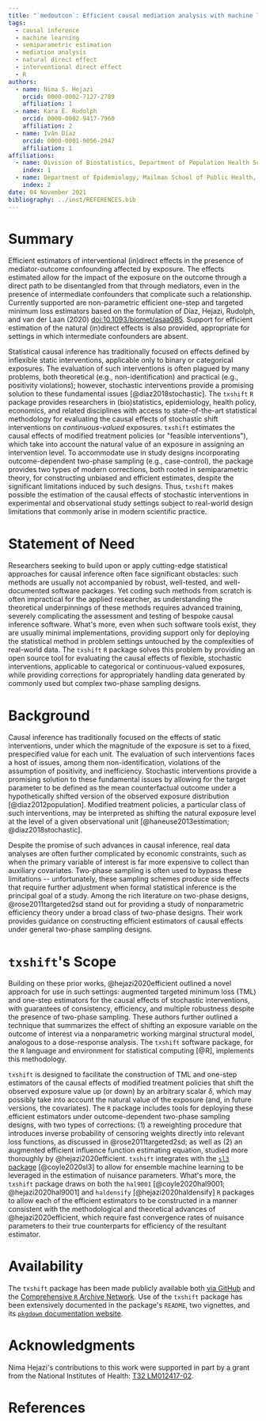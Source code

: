 ```yaml
---
title: "`medoutcon`: Efficient causal mediation analysis with machine learning in `R`"
tags:
  - causal inference
  - machine learning
  - semiparametric estimation
  - mediation analysis
  - natural direct effect
  - interventional direct effect
  - R
authors:
  - name: Nima S. Hejazi
    orcid: 0000-0002-7127-2789
    affiliation: 1
  - name: Kara E. Rudolph
    orcid: 0000-0002-9417-7960
    affiliation: 2
  - name: Iván Díaz
    orcid: 0000-0001-9056-2047
    affiliation: 1
affiliations:
  - name: Division of Biostatistics, Department of Population Health Sciences, Weill Cornell Medicine
    index: 1
  - name: Department of Epidemiology, Mailman School of Public Health, Columbia University
    index: 2
date: 04 November 2021
bibliography: ../inst/REFERENCES.bib
---
```


# Summary

Efficient estimators of interventional (in)direct effects in the presence of
mediator-outcome confounding affected by exposure. The effects estimated allow
for the impact of the exposure on the outcome through a direct path to be
disentangled from that through mediators, even in the presence of intermediate
confounders that complicate such a relationship. Currently supported are
non-parametric efficient one-step and targeted minimum loss estimators based on
the formulation of Díaz, Hejazi, Rudolph, and van der Laan (2020)
<doi:10.1093/biomet/asaa085>. Support for efficient estimation of the natural
(in)direct effects is also provided, appropriate for settings in which
intermediate confounders are absent.

Statistical causal inference has traditionally focused on effects defined by
inflexible static interventions, applicable only to binary or categorical
exposures. The evaluation of such interventions is often plagued by many
problems, both theoretical (e.g., non-identification) and practical (e.g.,
positivity violations); however, stochastic interventions provide a promising
solution to these fundamental issues [@diaz2018stochastic]. The `txshift` `R`
package provides researchers in (bio)statistics, epidemiology, health policy,
economics, and related disciplines with access to state-of-the-art statistical
methodology for evaluating the causal effects of stochastic shift interventions
on _continuous-valued_ exposures. `txshift` estimates the causal effects of
modified treatment policies (or "feasible interventions"), which take into
account the natural value of an exposure in assigning an intervention level. To
accommodate use in study designs incorporating outcome-dependent two-phase
sampling (e.g., case-control), the package provides two types of modern
corrections, both rooted in semiparametric theory, for constructing unbiased and
efficient estimates, despite the significant limitations induced by such
designs. Thus, `txshift` makes possible the estimation of the causal effects of
stochastic interventions in experimental and observational study settings
subject to real-world design limitations that commonly arise in modern
scientific practice.

# Statement of Need

Researchers seeking to build upon or apply cutting-edge statistical approaches
for causal inference often face significant obstacles: such methods are usually
not accompanied by robust, well-tested, and well-documented software packages.
Yet coding such methods from scratch is often impractical for the applied
researcher, as understanding the theoretical underpinnings of these methods
requires advanced training, severely complicating the assessment and testing of
bespoke causal inference software. What's more, even when such software tools
exist, they are usually minimal implementations, providing support only for
deploying the statistical method in problem settings untouched by the
complexities of real-world data. The `txshift` `R` package solves this problem
by providing an open source tool for evaluating the causal effects of flexible,
stochastic interventions, applicable to categorical or continuous-valued
exposures, while providing corrections for appropriately handling data generated
by commonly used but complex two-phase sampling designs.

# Background

Causal inference has traditionally focused on the effects of static
interventions, under which the magnitude of the exposure is set to a fixed,
prespecified value for each unit. The evaluation of such interventions faces
a host of issues, among them non-identification, violations of the assumption of
positivity, and inefficiency. Stochastic interventions provide a promising
solution to these fundamental issues by allowing for the target parameter to be
defined as the mean counterfactual outcome under a hypothetically shifted
version of the observed exposure distribution [@diaz2012population].
Modified treatment policies, a particular class of such interventions, may be
interpreted as shifting the natural exposure level at the level of a given
observational unit [@haneuse2013estimation; @diaz2018stochastic].

Despite the promise of such advances in causal inference, real data analyses are
often further complicated by economic constraints, such as when the primary
variable of interest is far more expensive to collect than auxiliary covariates.
Two-phase sampling is often used to bypass these limitations -- unfortunately,
these sampling schemes produce side effects that require further adjustment when
formal statistical inference is the principal goal of a study. Among the rich
literature on two-phase designs, @rose2011targeted2sd stand out for providing
a study of nonparametric efficiency theory under a broad class of two-phase
designs. Their work provides guidance on constructing efficient estimators of
causal effects under general two-phase sampling designs.

# `txshift`'s Scope

Building on these prior works, @hejazi2020efficient outlined a novel approach
for use in such settings: augmented targeted minimum loss (TML) and one-step
estimators for the causal effects of stochastic interventions, with guarantees
of consistency, efficiency, and multiple robustness despite the presence of
two-phase sampling. These authors further outlined a technique that summarizes
the effect of shifting an exposure variable on the outcome of interest via
a nonparametric working marginal structural model, analogous to a dose-response
analysis. The `txshift` software package, for the `R` language and environment
for statistical computing [@R], implements this methodology.

`txshift` is designed to facilitate the construction of TML and one-step
estimators of the causal effects of modified treatment policies that shift the
observed exposure value up (or down) by an arbitrary scalar $\delta$, which may
possibly take into account the natural value of the exposure (and, in future
versions, the covariates). The `R` package includes tools for deploying these
efficient estimators under outcome-dependent two-phase sampling designs, with
two types of corrections: (1) a reweighting procedure that introduces inverse
probability of censoring weights directly into relevant loss functions, as
discussed in @rose2011targeted2sd; as well as (2) an augmented efficient
influence function estimating equation, studied more thoroughly by
@hejazi2020efficient. `txshift` integrates with the [`sl3`
package](https://github.com/tlverse/sl3) [@coyle2020sl3] to allow for ensemble
machine learning to be leveraged in the estimation of nuisance parameters.
What's more, the `txshift` package draws on both the `hal9001`
[@coyle2020hal9001; @hejazi2020hal9001] and `haldensify` [@hejazi2020haldensify]
`R` packages to allow each of the efficient estimators to be constructed in
a manner consistent with the methodological and theoretical advances of
@hejazi2020efficient, which require fast convergence rates of nuisance
parameters to their true counterparts for efficiency of the resultant estimator.

# Availability

The `txshift` package has been made publicly available both [via
GitHub](https://github.com/nhejazi/txshift) and the [Comprehensive `R` Archive
Network](https://CRAN.R-project.org/package=txshift). Use of the `txshift`
package has been extensively documented in the package's `README`, two
vignettes, and its [`pkgdown` documentation
website](https://code.nimahejazi.org/txshift).

# Acknowledgments

Nima Hejazi's contributions to this work were supported in part by a grant from
the National Institutes of Health: [T32
LM012417-02](https://projectreporter.nih.gov/project_info_description.cfm?aid=9248418&icde=37849831&ddparam=&ddvalue=&ddsub=&cr=1&csb=default&cs=ASC&pball=).

# References

